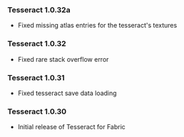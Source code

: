 ### Tesseract 1.0.32a
- Fixed missing atlas entries for the tesseract's textures

### Tesseract 1.0.32
- Fixed rare stack overflow error

### Tesseract 1.0.31
- Fixed tesseract save data loading

### Tesseract 1.0.30
- Initial release of Tesseract for Fabric
